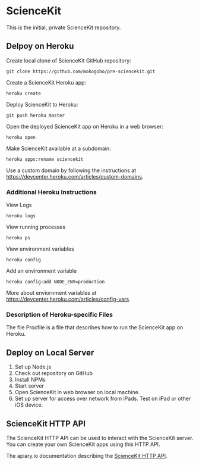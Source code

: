 ScienceKit
==========

This is the initial, private ScienceKit repository.

## Delpoy on Heroku

Create local clone of ScienceKit GitHub repository:

	git clone https://github.com/mokogobo/pre-sciencekit.git

Create a ScienceKit Heroku app:

	heroku create

Deploy ScienceKit to Heroku:

	git push heroku master

Open the deployed ScienceKit app on Heroku in a web browser:

	heroku open

Make ScienceKit available at a subdomain:

	heroku apps:rename sciencekit

Use a custom domain by following the instructions at https://devcenter.heroku.com/articles/custom-domains.

### Additional Heroku Instructions

View Logs

	heroku logs

View running processes

	heroku ps

View environment variables

	heroku config

Add an environment variable

	heroku config:add NODE_ENV=production

More about enviornment variables at https://devcenter.heroku.com/articles/config-vars.

### Description of Heroku-specific Files

The file Procfile is a file that describes how to run the ScienceKit app on Heroku.

## Deploy on Local Server

1. Set up Node.js
2. Check out repository on GitHub
3. Install NPMs
4. Start server
5. Open ScienceKit in web browser on local machine.
6. Set up server for access over network from iPads.  Test on iPad or other iOS device.

## ScienceKit HTTP API

The ScienceKit HTTP API can be used to interact with the ScienceKit server.  You can create your own ScienceKit apps using this HTTP API.

The apiary.io documentation describing the [ScienceKit HTTP API](http://docs.sciencekit.apiary.io/ "ScienceKit HTTP API apiary.io Documentation").